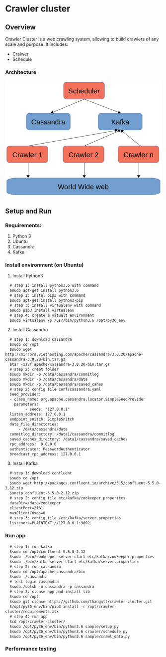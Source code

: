 # Crawler cluster

## Overview
Crawler Cluster is a web crawling system, allowing to build crawlers of any scale and purpose. It includes:
* Cralwer
* Schedule
### Architecture
![topo](img/architecture.png)
## Setup and Run 
### Requirements:
1. Python 3
2. Ubuntu
3. Cassandra
4. Kafka

### Install environment (on Ubuntu)
1. Install Python3
```shell
  # step 1: install python3.6 with command
  $sudo apt-get install python3.6
  # step 2: instal pip3 with command
  $sudo apt-get install python3-pip
  # step 3: install virtualenv with command
  $sudo pip3 install virtualenv
  # step 4: create a vitualt environment 
  $sudo virtualenv -p /usr/bin/python3.6 /opt/py36_env
```
2. Install Cassandra
```shell
  # step 1: download cassandra 
  $sudo cd /opt
  $sudo wget http://mirrors.viethosting.com/apache/cassandra/3.0.20/apache-cassandra-3.0.20-bin.tar.gz
  $tar -xzvf apache-cassandra-3.0.20-bin.tar.gz
  # step 2: creat folder
  $sudo mkdir -p /data/cassandra/commitlog
  $sudo mkdir -p /data/cassandra/data
  $sudo mkdir -p /data/cassandra/saved_cahes
  # step 2: config file conf/cassandra.yaml 
  seed_provider:
  - class_name: org.apache.cassandra.locator.SimpleSeedProvider
    parameters:
         - seeds: "127.0.0.1"
  listen_address: 127.0.0.1
  endpoint_snitch: SimpleSnitch
  data_file_directories:
      - /data/cassandra/data
  commitlog_directory: /data1/cassandra/commitlog
  saved_caches_directory: /data1/cassandra/saved_caches
  rpc_address:  0.0.0.0
  authenticator: PasswordAuthenticator
  broadcast_rpc_address: 127.0.0.1
```
3. Install Kafka
```shell
  # step 1: download confluent 
  $sudo cd /opt
  $sudo wget http://packages.confluent.io/archive/5.5/confluent-5.5.0-2.12.zip
  $unzip confluent-5.5.0-2.12.zip
  # step 2: config file etc/kafka/zookeeper.properties
  dataDir=/data/zookeeper
  clientPort=2181
  maxClientCnxns=0
  # step 3: config file /etc/kafka/server.properties
  listeners=PLAINTEXT://127.0.0.1:9092
```
### Run app
```shell
  # step 1: run kafka
  $sudo cd /opt/confluent-5.5.0-2.12
  $sudo ./bin/zookeeper-server-start etc/kafka/zookeeper.properties
  $sudo ./bin/kafka-server-start etc/kafka/server.properties
  # step 2: run cassandra
  $sudo cd /opt/apache-cassandra/bin
  $sudo ./cassandra
  # test login cassandra
  $sudo./cqlsh -u cassandra -p cassandra
  # step 3: clonse app and install lib 
  $sudo cd /opt
  $sudo git clonse https://github.com/thangntt/crawler-cluster.git
  $/opt/py36_env/bin/pip3 install -r /opt/crawler-cluster/requirements.xtx 
  # step 4: run app
  $cd /opt/crawler-cluster/
  $sudo /opt/py36_env/bin/python3.6 sample/setup.py
  $sudo /opt/py36_env/bin/python3.6 crawler/schedule.py
  $sudo /opt/py36_env/bin/python3.6 sample/crawl_data.py
```
### Performance testing

